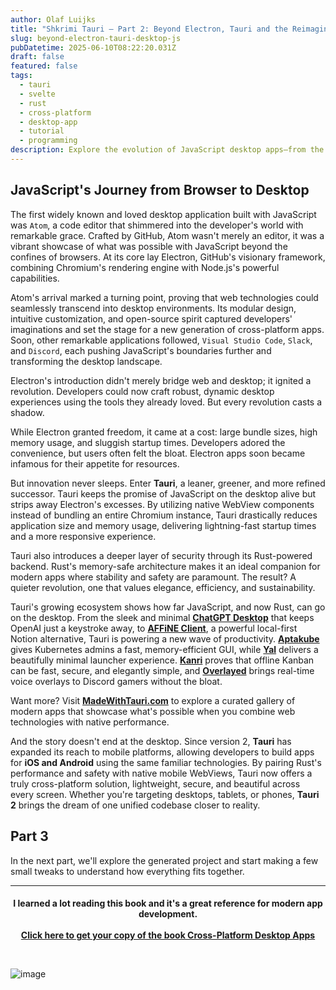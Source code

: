 ```yaml
---
author: Olaf Luijks
title: "Shkrimi Tauri – Part 2: Beyond Electron, Tauri and the Reimagining of Desktop JavaScript"
slug: beyond-electron-tauri-desktop-js
pubDatetime: 2025-06-10T08:22:20.031Z
draft: false
featured: false
tags:
  - tauri
  - svelte
  - rust
  - cross-platform
  - desktop-app
  - tutorial
  - programming
description: Explore the evolution of JavaScript desktop apps—from the rise of Electron and Atom to the lean, secure future made possible by Tauri and Rust. A developer-focused journey into modern cross-platform development.
---
```


## JavaScript's Journey from Browser to Desktop

The first widely known and loved desktop application built with JavaScript was `Atom`, a code editor that shimmered into the developer's world with remarkable grace. Crafted by GitHub, Atom wasn't merely an editor, it was a vibrant showcase of what was possible with JavaScript beyond the confines of browsers. At its core lay Electron, GitHub's visionary framework, combining Chromium's rendering engine with Node.js's powerful capabilities.

Atom's arrival marked a turning point, proving that web technologies could seamlessly transcend into desktop environments. Its modular design, intuitive customization, and open-source spirit captured developers' imaginations and set the stage for a new generation of cross-platform apps. Soon, other remarkable applications followed, `Visual Studio Code`, `Slack`, and `Discord`, each pushing JavaScript's boundaries further and transforming the desktop landscape.

Electron's introduction didn't merely bridge web and desktop; it ignited a revolution. Developers could now craft robust, dynamic desktop experiences using the tools they already loved. But every revolution casts a shadow.

While Electron granted freedom, it came at a cost: large bundle sizes, high memory usage, and sluggish startup times. Developers adored the convenience, but users often felt the bloat. Electron apps soon became infamous for their appetite for resources.

But innovation never sleeps. Enter **Tauri**, a leaner, greener, and more refined successor. Tauri keeps the promise of JavaScript on the desktop alive but strips away Electron's excesses. By utilizing native WebView components instead of bundling an entire Chromium instance, Tauri drastically reduces application size and memory usage, delivering lightning-fast startup times and a more responsive experience.

Tauri also introduces a deeper layer of security through its Rust-powered backend. Rust's memory-safe architecture makes it an ideal companion for modern apps where stability and safety are paramount. The result? A quieter revolution, one that values elegance, efficiency, and sustainability.

Tauri's growing ecosystem shows how far JavaScript, and now Rust, can go on the desktop. From the sleek and minimal **[ChatGPT Desktop](https://github.com/flaviodelgrosso/chatgpt-desktop-app-tauri)** that keeps OpenAI just a keystroke away, to **[AFFiNE Client](https://madewithtauri.com/submissions/affine-client)**, a powerful local-first Notion alternative, Tauri is powering a new wave of productivity. **[Aptakube](https://aptakube.com)** gives Kubernetes admins a fast, memory-efficient GUI, while **[Yal](https://madewithtauri.com/submissions/yal)** delivers a beautifully minimal launcher experience. **[Kanri](https://www.kanriapp.com)** proves that offline Kanban can be fast, secure, and elegantly simple, and **[Overlayed](https://overlayed.dev)** brings real-time voice overlays to Discord gamers without the bloat.

Want more? Visit [**MadeWithTauri.com**](https://madewithtauri.com) to explore a curated gallery of modern apps that showcase what's possible when you combine web technologies with native performance.

And the story doesn't end at the desktop. Since version 2, **Tauri** has expanded its reach to mobile platforms, allowing developers to build apps for **iOS and Android** using the same familiar technologies. By pairing Rust's performance and safety with native mobile WebViews, Tauri now offers a truly cross-platform solution, lightweight, secure, and beautiful across every screen. Whether you're targeting desktops, tablets, or phones, **Tauri 2** brings the dream of one unified codebase closer to reality.

## Part 3

In the next part, we'll explore the generated project and start making a few small tweaks to understand how everything fits together.

---

<h4 style="text-align: center; padding-bottom: 26px;">
I learned a lot reading this book and it's a great reference for modern app development.<br /><br />
<a href="https://amzn.to/43s2EFU" target="_blank">Click here to get your copy of the book Cross-Platform Desktop Apps</a>
</h4>

![image](@/assets/images/cross-platform-apps.jpg)
